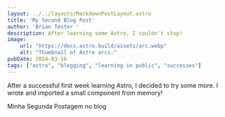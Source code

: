 ```yaml
---
layout: ../../layouts/MarkdownPostLayout.astro
title: 'My Second Blog Post'
author: 'Brian Tester '
description: After learning some Astro, I couldn't stop!
image:
    url: "https://docs.astro.build/assets/arc.webp"
    alt: "Thumbnail of Astro arcs."
pubDate: 2024-03-16
tags: ["astro", "blogging", "learning in public", "successes"]
---
```

After a successful first week learning Astro, I decided to try some more. I wrote and imported a small component from memory!

Minha Segunda Postagem no blog